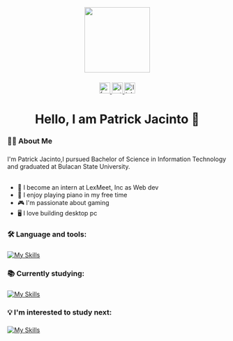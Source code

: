 <div align="center">
  <img height="150" src="https://media.giphy.com/media/v1.Y2lkPTc5MGI3NjExZ2IwN21pOHphem95bGtxZml3dG83cXB3aXQxaTV1ZGdmNWhtbGltaCZlcD12MV9pbnRlcm5hbF9naWZfYnlfaWQmY3Q9Zw/qgQUggAC3Pfv687qPC/giphy.gif"  />
</div>

###

<div align="center">
  <a href="https://www.facebook.com/patorok456" target="_blank">
    <img src="https://img.shields.io/static/v1?message=Facebook&logo=facebook&label=&color=1877F2&logoColor=white&labelColor=&style=for-the-badge" height="25" alt="facebook logo"  />
  </a>
  <a href="https://www.instagram.com/zedge_pj/" target="_blank">
    <img src="https://img.shields.io/static/v1?message=Instagram&logo=instagram&label=&color=E4405F&logoColor=white&labelColor=&style=for-the-badge" height="25" alt="instagram logo"  />
  </a>
  <a href="https://www.linkedin.com/in/patrick-jacinto/" target="_blank">
    <img src="https://img.shields.io/static/v1?message=LinkedIn&logo=linkedin&label=&color=0077B5&logoColor=white&labelColor=&style=for-the-badge" height="25" alt="linkedin logo"  />
  </a>
</div>

###

<h1 align="center">Hello, I am Patrick Jacinto 👋</h1>

###

<h3 align="left">👩‍💻  About Me</h3>

###

<p align="left">I'm Patrick Jacinto,I pursued Bachelor of Science in Information Technology and graduated at Bulacan State University.
  <br><br>
  <ul>
    <li>🔭 I become an intern at LexMeet, Inc as Web dev</li>
    <li>🎹 I enjoy playing piano in my free time</li>
    <li>🎮 I'm passionate about gaming</li>
    <li>🖥️ I love building desktop pc</li>
  </ul>
</p>

###

<h3 align="left">🛠 Language and tools:</h3>

###

[![My Skills](https://skillicons.dev/icons?i=angular,ts,js,php,nodejs,bootstrap,tailwind,html,css,mysql,phpstorm,postman&perline=6)](https://skillicons.dev)

###

<h3 align="left">📚 Currently studying:</h3>

###

[![My Skills](https://skillicons.dev/icons?i=linux,python,aws&perline=6)](https://skillicons.dev)

###

<h3 align="left">💡 I'm interested to study next:</h3>

###

[![My Skills](https://skillicons.dev/icons?i=docker,react&perline=5)](https://skillicons.dev)

###
